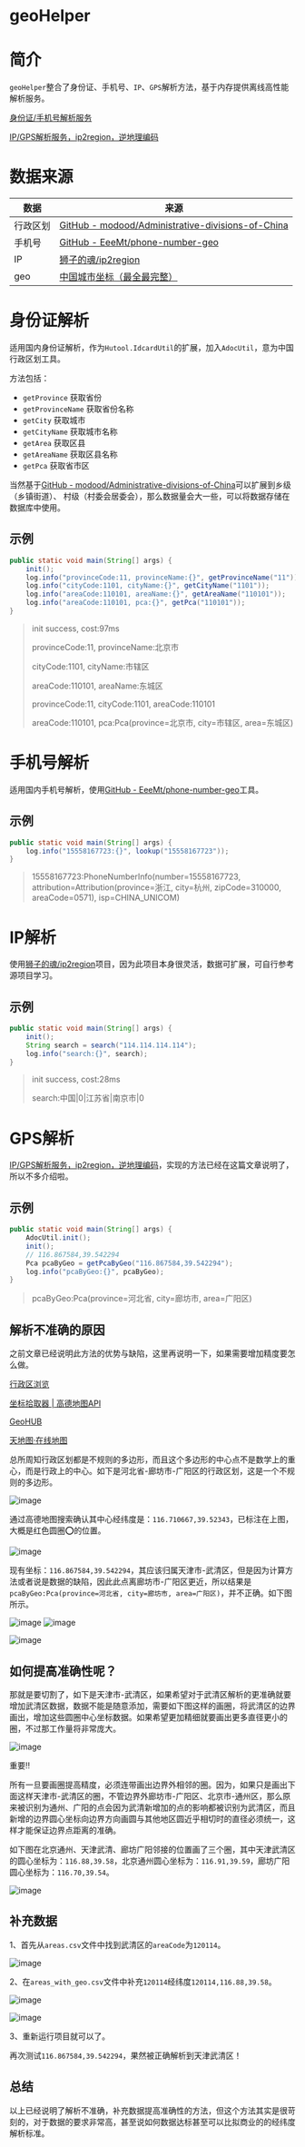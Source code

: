 # geoHelper

# 简介

`geoHelper`整合了身份证、手机号、`IP`、`GPS`解析方法，基于内存提供离线高性能解析服务。

[身份证/手机号解析服务](https://www.yuque.com/wnh/share/vw03pm5x88atva56)

[IP/GPS解析服务，ip2region，逆地理编码](https://www.yuque.com/wnh/share/yusumn415tgh6uwn)

# 数据来源

| 数据     | 来源                                                         |
| -------- | ------------------------------------------------------------ |
| 行政区划 | [GitHub - modood/Administrative-divisions-of-China](https://github.com/modood/Administrative-divisions-of-China) |
| 手机号   | [GitHub - EeeMt/phone-number-geo](https://github.com/EeeMt/phone-number-geo) |
| IP       | [狮子的魂/ip2region](https://gitee.com/lionsoul/ip2region)   |
| geo      | [中国城市坐标（最全最完整）](https://www.cnblogs.com/henuyuxiang/p/12981201.html) |

# 身份证解析

适用国内身份证解析，作为`Hutool.IdcardUtil`的扩展，加入`AdocUtil`，意为中国行政区划工具。

方法包括：

-   `getProvince` 获取省份
-   `getProvinceName` 获取省份名称
-   `getCity` 获取城市
-   `getCityName` 获取城市名称
-   `getArea` 获取区县
-   `getAreaName` 获取区县名称
-   `getPca` 获取省市区

当然基于[GitHub - modood/Administrative-divisions-of-China](https://github.com/modood/Administrative-divisions-of-China)可以扩展到乡级（乡镇街道）、 村级（村委会居委会），那么数据量会大一些，可以将数据存储在数据库中使用。

## 示例

```java
public static void main(String[] args) {
    init();
    log.info("provinceCode:11, provinceName:{}", getProvinceName("11"));
    log.info("cityCode:1101, cityName:{}", getCityName("1101"));
    log.info("areaCode:110101, areaName:{}", getAreaName("110101"));
    log.info("areaCode:110101, pca:{}", getPca("110101"));
}
```

> init success, cost:97ms
>
> provinceCode:11, provinceName:北京市
>
> cityCode:1101, cityName:市辖区
>
> areaCode:110101, areaName:东城区
>
> provinceCode:11, cityCode:1101, areaCode:110101
>
> areaCode:110101, pca:Pca(province=北京市, city=市辖区, area=东城区)

# 手机号解析

适用国内手机号解析，使用[GitHub - EeeMt/phone-number-geo](https://github.com/EeeMt/phone-number-geo)工具。

## 示例

```java
public static void main(String[] args) {
    log.info("15558167723:{}", lookup("15558167723"));
}
```

> 15558167723:PhoneNumberInfo(number=15558167723, attribution=Attribution(province=浙江, city=杭州, zipCode=310000, areaCode=0571), isp=CHINA_UNICOM)
>



# IP解析

使用[狮子的魂/ip2region](https://gitee.com/lionsoul/ip2region)项目，因为此项目本身很灵活，数据可扩展，可自行参考源项目学习。

## 示例

```java
public static void main(String[] args) {
    init();
    String search = search("114.114.114.114");
    log.info("search:{}", search);
}
```

> init success, cost:28ms
>
> search:中国|0|江苏省|南京市|0

# GPS解析

[IP/GPS解析服务，ip2region，逆地理编码](https://www.yuque.com/wnh/share/yusumn415tgh6uwn)，实现的方法已经在这篇文章说明了，所以不多介绍啦。

## 示例

```java
public static void main(String[] args) {
    AdocUtil.init();
    init();
    // 116.867584,39.542294
    Pca pcaByGeo = getPcaByGeo("116.867584,39.542294");
    log.info("pcaByGeo:{}", pcaByGeo);
}
```

> pcaByGeo:Pca(province=河北省, city=廊坊市, area=广阳区)

## 解析不准确的原因

之前文章已经说明此方法的优势与缺陷，这里再说明一下，如果需要增加精度要怎么做。

[行政区浏览](https://webapi.amap.com/ui/1.0/ui/geo/DistrictExplorer/examples/index.html?guide=1)

[坐标拾取器 | 高德地图API](https://lbs.amap.com/tools/picker)

[GeoHUB](https://geohub.amap.com/mapstyle/index)

[天地图·在线地图](https://map.tianditu.gov.cn/)

总所周知行政区划都是不规则的多边形，而且这个多边形的中心点不是数学上的重心，而是行政上的中心。如下是河北省-廊坊市-广阳区的行政区划，这是一个不规则的多边形。

![image](https://jsd.cdn.zzko.cn/gh/wnhyang/picx-images-hosting@master/20240429/image.9nzle33yha.webp)

通过高德地图搜索确认其中心经纬度是：`116.710667,39.52343`，已标注在上图，大概是红色圆圈⭕️的位置。

![image](https://jsd.cdn.zzko.cn/gh/wnhyang/picx-images-hosting@master/20240429/image.1lbmlan12z.webp)

现有坐标：`116.867584,39.542294`，其应该归属天津市-武清区，但是因为计算方法或者说是数据的缺陷，因此此点离廊坊市-广阳区更近，所以结果是`pcaByGeo:Pca(province=河北省, city=廊坊市, area=广阳区)`，并不正确。如下图所示。

![image](https://jsd.cdn.zzko.cn/gh/wnhyang/picx-images-hosting@master/20240430/image.4g4ar8iwlv.webp)
![image](https://jsd.cdn.zzko.cn/gh/wnhyang/picx-images-hosting@master/20240429/image.3k7tait1eh.webp)

![image](https://jsd.cdn.zzko.cn/gh/wnhyang/picx-images-hosting@master/20240429/image.51dyc9zrrr.webp)

## 如何提高准确性呢？

那就是要切割了，如下是天津市-武清区，如果希望对于武清区解析的更准确就要增加武清区数据，数据不能是随意添加，需要如下图这样的画圈，将武清区的边界画出，增加这些圆圈中心坐标数据。如果希望更加精细就要画出更多直径更小的圈，不过那工作量将非常庞大。

![image](https://jsd.cdn.zzko.cn/gh/wnhyang/picx-images-hosting@master/20240430/image.2krpymd1kf.webp)

重要‼️

所有一旦要画圈提高精度，必须连带画出边界外相邻的圈。因为，如果只是画出下面这样天津市-武清区的圈，不管边界外廊坊市-广阳区、北京市-通州区，那么原来被识别为通州、广阳的点会因为武清新增加的点的影响都被识别为武清区，而且新增的边界圆心坐标向边界方向画圆与其他地区圆近乎相切时的直径必须统一，这样才能保证边界点距离的准确。

如下图在北京通州、天津武清、廊坊广阳邻接的位置画了三个圈，其中天津武清区的圆心坐标为：`116.88,39.58`，北京通州圆心坐标为：`116.91,39.59`，廊坊广阳圆心坐标为：`116.70,39.54`。

![image](https://jsd.cdn.zzko.cn/gh/wnhyang/picx-images-hosting@master/20240430/image.7i06si9afz.webp)

## 补充数据

1、首先从`areas.csv`文件中找到武清区的`areaCode`为`120114`。

![image](https://jsd.cdn.zzko.cn/gh/wnhyang/picx-images-hosting@master/20240430/image.58h690d9jp.webp)

2、在`areas_with_geo.csv`文件中补充`120114`经纬度`120114,116.88,39.58`。

![image](https://jsd.cdn.zzko.cn/gh/wnhyang/picx-images-hosting@master/20240430/image.2obbwdez7e.webp)

![image](https://jsd.cdn.zzko.cn/gh/wnhyang/picx-images-hosting@master/20240430/image.4ckotkn8wd.webp)

3、重新运行项目就可以了。

再次测试`116.867584,39.542294`，果然被正确解析到天津武清区！

## 总结

以上已经说明了解析不准确，补充数据提高准确性的方法，但这个方法其实是很苛刻的，对于数据的要求非常高，甚至说如何数据达标甚至可以比拟商业的的经纬度解析标准。
